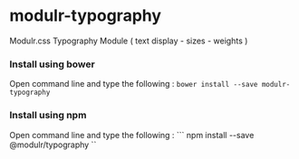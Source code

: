 # modulr-typography

Modulr.css Typography Module ( text display - sizes - weights )

### Install using bower
Open command line and type the following : ``` bower install --save modulr-typography ```

### Install using npm 
Open command line and type the following : ``` npm install --save @modulr/typography ``
